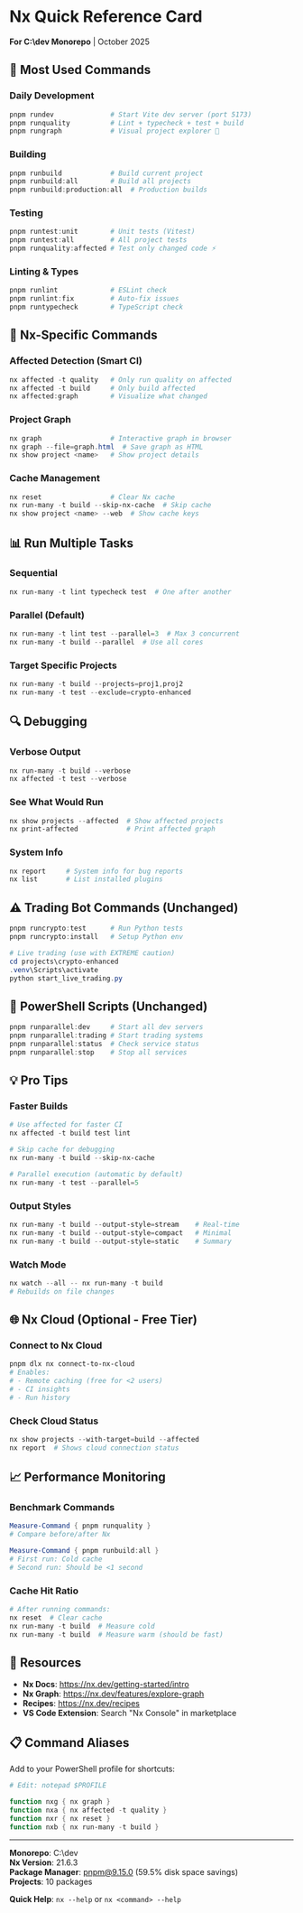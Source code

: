 # Nx Quick Reference Card
**For C:\dev Monorepo** | October 2025

## 🚀 Most Used Commands

### Daily Development
```powershell
pnpm rundev              # Start Vite dev server (port 5173)
pnpm runquality          # Lint + typecheck + test + build
pnpm rungraph            # Visual project explorer 🎨
```

### Building
```powershell
pnpm runbuild            # Build current project
pnpm runbuild:all        # Build all projects
pnpm runbuild:production:all  # Production builds
```

### Testing
```powershell
pnpm runtest:unit        # Unit tests (Vitest)
pnpm runtest:all         # All project tests
pnpm runquality:affected # Test only changed code ⚡
```

### Linting & Types
```powershell
pnpm runlint             # ESLint check
pnpm runlint:fix         # Auto-fix issues
pnpm runtypecheck        # TypeScript check
```

## 🎯 Nx-Specific Commands

### Affected Detection (Smart CI)
```powershell
nx affected -t quality   # Only run quality on affected
nx affected -t build     # Only build affected
nx affected:graph        # Visualize what changed
```

### Project Graph
```powershell
nx graph                 # Interactive graph in browser
nx graph --file=graph.html  # Save graph as HTML
nx show project <name>   # Show project details
```

### Cache Management
```powershell
nx reset                 # Clear Nx cache
nx run-many -t build --skip-nx-cache  # Skip cache
nx show project <name> --web  # Show cache keys
```

## 📊 Run Multiple Tasks

### Sequential
```powershell
nx run-many -t lint typecheck test  # One after another
```

### Parallel (Default)
```powershell
nx run-many -t lint test --parallel=3  # Max 3 concurrent
nx run-many -t build --parallel  # Use all cores
```

### Target Specific Projects
```powershell
nx run-many -t build --projects=proj1,proj2
nx run-many -t test --exclude=crypto-enhanced
```

## 🔍 Debugging

### Verbose Output
```powershell
nx run-many -t build --verbose
nx affected -t test --verbose
```

### See What Would Run
```powershell
nx show projects --affected  # Show affected projects
nx print-affected            # Print affected graph
```

### System Info
```powershell
nx report     # System info for bug reports
nx list       # List installed plugins
```

## ⚠️ Trading Bot Commands (Unchanged)

```powershell
pnpm runcrypto:test      # Run Python tests
pnpm runcrypto:install   # Setup Python env

# Live trading (use with EXTREME caution)
cd projects\crypto-enhanced
.venv\Scripts\activate
python start_live_trading.py
```

## 🔧 PowerShell Scripts (Unchanged)

```powershell
pnpm runparallel:dev     # Start all dev servers
pnpm runparallel:trading # Start trading systems
pnpm runparallel:status  # Check service status
pnpm runparallel:stop    # Stop all services
```

## 💡 Pro Tips

### Faster Builds
```powershell
# Use affected for faster CI
nx affected -t build test lint

# Skip cache for debugging
nx run-many -t build --skip-nx-cache

# Parallel execution (automatic by default)
nx run-many -t test --parallel=5
```

### Output Styles
```powershell
nx run-many -t build --output-style=stream    # Real-time
nx run-many -t build --output-style=compact   # Minimal
nx run-many -t build --output-style=static    # Summary
```

### Watch Mode
```powershell
nx watch --all -- nx run-many -t build
# Rebuilds on file changes
```

## 🌐 Nx Cloud (Optional - Free Tier)

### Connect to Nx Cloud
```powershell
pnpm dlx nx connect-to-nx-cloud
# Enables:
# - Remote caching (free for <2 users)
# - CI insights
# - Run history
```

### Check Cloud Status
```powershell
nx show projects --with-target=build --affected
nx report  # Shows cloud connection status
```

## 📈 Performance Monitoring

### Benchmark Commands
```powershell
Measure-Command { pnpm runquality }
# Compare before/after Nx

Measure-Command { pnpm runbuild:all }
# First run: Cold cache
# Second run: Should be <1 second
```

### Cache Hit Ratio
```powershell
# After running commands:
nx reset  # Clear cache
nx run-many -t build  # Measure cold
nx run-many -t build  # Measure warm (should be fast)
```

## 🔗 Resources

- **Nx Docs**: https://nx.dev/getting-started/intro
- **Nx Graph**: https://nx.dev/features/explore-graph
- **Recipes**: https://nx.dev/recipes
- **VS Code Extension**: Search "Nx Console" in marketplace

## 📋 Command Aliases

Add to your PowerShell profile for shortcuts:

```powershell
# Edit: notepad $PROFILE

function nxg { nx graph }
function nxa { nx affected -t quality }
function nxr { nx reset }
function nxb { nx run-many -t build }
```

---

**Monorepo**: C:\dev  
**Nx Version**: 21.6.3  
**Package Manager**: pnpm@9.15.0 (59.5% disk space savings)  
**Projects**: 10 packages

**Quick Help**: `nx --help` or `nx <command> --help`
